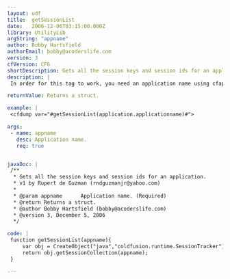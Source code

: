 ```yaml
---
layout: udf
title:  getSessionList
date:   2006-12-06T03:15:00.000Z
library: UtilityLib
argString: "appname"
author: Bobby Hartsfield
authorEmail: bobby@acoderslife.com
version: 3
cfVersion: CF6
shortDescription: Gets all the session keys and session ids for an application.
description: |
 In order for this tag to work, you need an application name using cfapplication defined in the ColdFusion MX Server.

returnValue: Returns a struct.

example: |
 <cfdump var="#getSessionList(application.applicationname)#">

args:
 - name: appname
   desc: Application name.
   req: true


javaDoc: |
 /**
  * Gets all the session keys and session ids for an application.
  * v1 by Rupert de Guzman (rndguzmanjr@yahoo.com)
  * 
  * @param appname      Application name. (Required)
  * @return Returns a struct. 
  * @author Bobby Hartsfield (bobby@acoderslife.com) 
  * @version 3, December 5, 2006 
  */

code: |
 function getSessionList(appname){
     var obj = CreateObject("java","coldfusion.runtime.SessionTracker");
     return obj.getSessionCollection(appname);
 }

---
```


